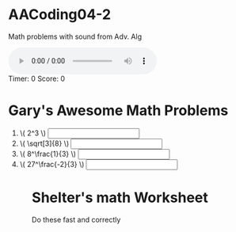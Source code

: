 # AACoding04-2
Math problems with sound from Adv. Alg
<script src="https://polyfill.io/v3/polyfill.min.js?features=es6"></script>
<script id="MathJax-script" async src="https://cdn.jsdelivr.net/npm/mathjax@3/es5/tex-mml-chtml.js"></script>
<audio id="sad" controls>
  <source src="https://math.seattleacademy.org/garyanderson/snd/sad.mp3" type="audio/mpeg">
</audio>
<div>Timer: <span id="theTimer">0</span> Score: <span id="score">0</span></div>
<h1>Gary's Awesome Math Problems</h1>
<ol>
  <li> \( 2^3 \) <input data-correct="8"/> </li>
  <li> \( \sqrt[3]{8} \) <input data-correct="2"/></li>
  <li> \( 8^\frac{1}{3} \) <input data-correct="2" /></li>
    <li> \( 27^\frac{-2}{3} \) <input data-correct="1/9" /></li>
  <ol>
<h1>Shelter's math Worksheet</h1>
<p>Do these fast and correctly</p>
<ul>
